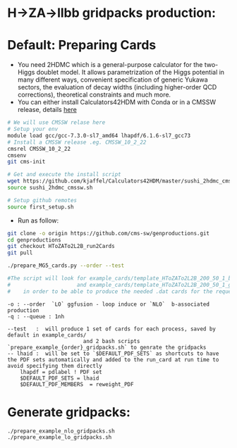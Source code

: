 # H->ZA->llbb gridpacks production:
   # Default: Preparing Cards 
- You need 2HDMC which is a general-purpose calculator for the two-Higgs doublet model. It allows parametrization of the Higgs potential in many different ways, convenient specification of generic Yukawa sectors, the evaluation of decay widths (including higher-order QCD corrections), theoretical constraints and much more.
- You can either install Calculators42HDM with Conda or in a CMSSW release, details [here](https://github.com/kjaffel/Calculators42HDM#install-with-conda-from-pdavid)
```bash
# We will use CMSSW relase here
# Setup your env
module load gcc/gcc-7.3.0-sl7_amd64 lhapdf/6.1.6-sl7_gcc73
# Install a CMSSW release .eg. CMSSW_10_2_22
cmsrel CMSSW_10_2_22
cmsenv
git cms-init

# Get and execute the install script
wget https://github.com/kjaffel/Calculators42HDM/master/sushi_2hdmc_cmssw.sh
source sushi_2hdmc_cmssw.sh

# Setup github remotes
source first_setup.sh
```
- Run as follow:
```bash
git clone -o origin https://github.com/cms-sw/genproductions.git
cd genproductions
git checkout HToZATo2L2B_run2Cards
git pull

./prepare_MG5_cards.py --order --test

#The script will look for example_cards/template_HToZATo2L2B_200_50_1_bbH4F_TuneCP5_13TeV-amcatnloFXFX-pythia8 if --order NLO
#                     and example_cards/template_HToZATo2L2B_200_50_1_ggH_TuneCP5_13TeV-amcatnloFXFX-pythia8   if --order LO
#    in order to be able to produce the needed .dat cards for the requested signal mass points and tb values
```
```
-o : --order  `LO` ggfusion - loop induce or `NLO`  b-associated production
-q : --queue : 1nh

--test   :  will produce 1 set of cards for each process, saved by default in example_cards/ 
                        and 2 bash scripts `prepare_example_{order}_gridpacks.sh` to genrate the gridpacks
-- lhaid :  will be set to `$DEFAULT_PDF_SETS` as shortcuts to have the PDF sets automatically and added to the run_card at run time to avoid specifying them directly
    lhapdf = pdlabel ! PDF set
    $DEFAULT_PDF_SETS = lhaid
    $DEFAULT_PDF_MEMBERS  = reweight_PDF
```
   # Generate gridpacks:
```bash
./prepare_example_nlo_gridpacks.sh
./prepare_example_lo_gridpacks.sh
```
